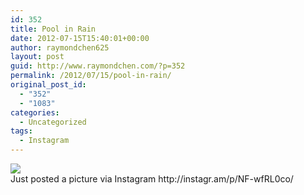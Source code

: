 ```yaml
---
id: 352
title: Pool in Rain
date: 2012-07-15T15:40:01+00:00
author: raymondchen625
layout: post
guid: http://www.raymondchen.com/?p=352
permalink: /2012/07/15/pool-in-rain/
original_post_id:
  - "352"
  - "1083"
categories:
  - Uncategorized
tags:
  - Instagram
---
```

<img src='http://distilleryimage4.s3.amazonaws.com/3ec5c9bcce5011e192a722000a1e8b14_7.jpg' style='max-width:600px;' />

<div>
  Just posted a picture via Instagram http://instagr.am/p/NF-wfRL0co/
</div>